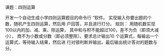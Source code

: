 课题：四则运算

开发一个自动生成小学四则运算题目的命令行 “软件。
实现输入你要出题的个数，随机产生四则运算，然后用
户回答，并且进行打分。
规则： 用随机数实现100以内的加、减、乘、除运算，
其中和与积不能超过100，差不为负（即须大减小），
商不为小数或分数（即必须整除）。要求总计输出10
个运算式，每输出一个运算式，等待输入结果，然后进
行对错判断并输出。最后输出统计答对的题数与分。


